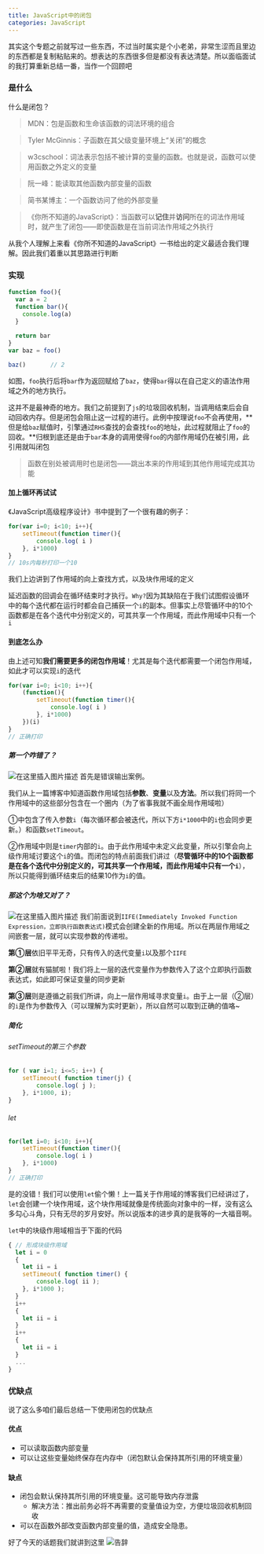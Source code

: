 ```yaml
---
title: JavaScript中的闭包
categories: JavaScript
---
```


其实这个专题之前就写过一些东西，不过当时属实是个小老弟，非常生涩而且里边的东西都是复制粘贴来的。想表达的东西很多但是都没有表达清楚。所以面临面试的我打算重新总结一番，当作一个回顾吧

<!--more-->

### 是什么
什么是闭包？

> MDN：包是函数和生命该函数的词法环境的组合

> Tyler McGinnis：子函数在其父级变量环境上“关闭”的概念

> w3cschool：词法表示包括不被计算的变量的函数。也就是说，函数可以使用函数之外定义的变量

> 阮一峰：能读取其他函数内部变量的函数

> 简书某博主：一个函数访问了他的外部变量

> 《你所不知道的JavaScript》：当函数可以**记住**并**访问**所在的词法作用域时，就产生了闭包——即使函数是在当前词法作用域之外执行

从我个人理解上来看《你所不知道的JavaScript》一书给出的定义最适合我们理解。因此我们着重以其思路进行判断

### 实现

```javascript
function foo(){
  var a = 2
  function bar(){
    console.log(a)
  }
    
  return bar
}
var baz = foo()

baz()		// 2

```

如图，`foo`执行后将`bar`作为返回赋给了`baz`，使得`bar`得以在自己定义的语法作用域之外的地方执行。

这并不是最神奇的地方。我们之前提到了`js`的垃圾回收机制，当调用结束后会自动回收内存。但是闭包会阻止这一过程的进行。此例中按理说`foo`不会再使用，**但是给`baz`赋值时，引擎通过`RHS`查找的会查找`foo`的地址，此过程就阻止了`foo`的回收。**归根到底还是由于`bar`本身的调用使得`foo`的内部作用域仍在被引用，此引用就叫闭包

> 函数在别处被调用时也是闭包——跳出本来的作用域到其他作用域完成其功能

#### 加上循环再试试

《JavaScript高级程序设计》书中提到了一个很有趣的例子：

```javascript
for(var i=0; i<10; i++){
    setTimeout(function timer(){
        console.log( i )
    }, i*1000)
}
// 10s内每秒打印一个10
```

我们上边讲到了作用域的向上查找方式，以及块作用域的定义



延迟函数的回调会在循环结束时才执行。`Why?`因为其缺陷在于我们试图假设循环中的每个迭代都在运行时都会自己捕获一个`i`的副本。但事实上尽管循环中的10个函数都是在各个迭代中分别定义的，可其共享一个作用域，而此作用域中只有一个`i`

#### 到底怎么办

由上述可知**我们需要更多的闭包作用域**！尤其是每个迭代都需要一个闭包作用域，如此才可以实现`i`的迭代

```javascript
for(var i=0; i<10; i++){
    (function(){
        setTimeout(function timer(){
            console.log( i )
        }, i*1000)
    })(i)
}
// 正确打印
```

##### 第一个咋错了？
![在这里插入图片描述](https://pic.superbed.cn/item/5c93bb153a213b0417da2fee)
首先是错误输出案例。

我们从上一篇博客中知道函数作用域包括**参数**、**变量**以及**方法**。所以我们将同一个作用域中的这些部分包含在一个圈内（为了省事我就不画全局作用域啦）

①中包含了传入参数`i`（每次循环都会被迭代，所以下方`i*1000`中的`i`也会同步更新。）和函数`setTimeout`。

②作用域中则是`timer`内部的`i`。由于此作用域中未定义此变量，所以引擎会向上级作用域讨要这个`i`的值。而闭包的特点前面我们讲过（**尽管循环中的10个函数都是在各个迭代中分别定义的，可其共享一个作用域，而此作用域中只有一个`i`**），所以只能得到循环结束后的结果10作为`i`的值。

##### 那这个为啥又对了？
![在这里插入图片描述](https://pic.superbed.cn/item/5c93bb4f3a213b0417da3195)
我们前面说到`IIFE(Immediately Invoked Function Expression，立即执行函数表达式)`模式会创建全新的作用域。所以在两层作用域之间嵌套一层，就可以实现参数的传递啦。

**第①层**依旧平平无奇，只有传入的迭代变量`i`以及那个`IIFE`

**第②层**就有猫腻啦！我们将上一层的迭代变量作为参数传入了这个立即执行函数表达式，如此即可保证变量的同步更新

**第③层**则是遵循之前我们所讲，向上一层作用域寻求变量`i`。由于上一层（②层）的`i`是作为参数传入（可以理解为实时更新），所以自然可以取到正确的值咯~

##### 简化

###### setTimeout的第三个参数

```javascript
for ( var i=1; i<=5; i++) {
	setTimeout( function timer(j) {
		console.log( j );
	}, i*1000, i);
}
```

###### let

```javascript
for(let i=0; i<10; i++){
    setTimeout(function timer(){
        console.log( i )
    }, i*1000)
}
// 正确打印
```

是的没错！我们可以使用`let`偷个懒！上一篇关于作用域的博客我们已经讲过了，`let`会创建一个块作用域，这个块作用域就像是传统面向对象中的一样，没有这么多勾心斗角，只有无尽的岁月安好。所以说版本的进步真的是我等的一大福音啊。

`let`中的块级作用域相当于下面的代码

```javascript
{ // 形成块级作用域
  let i = 0
  {
    let ii = i
    setTimeout( function timer() {
        console.log( ii );
    }, i*1000 );
  }
  i++
  {
    let ii = i
  }
  i++
  {
    let ii = i
  }
  ...
}
```

### 优缺点

说了这么多咱们最后总结一下使用闭包的优缺点

#### 优点

- 可以读取函数内部变量
- 可以让这些变量始终保存在内存中（闭包默认会保持其所引用的环境变量）

#### 缺点

- 闭包会默认保持其所引用的环境变量。这可能导致内存泄露
  - 解决方法：推出前务必将不再需要的变量值设为空，方便垃圾回收机制回收
- 可以在函数外部改变函数内部变量的值，造成安全隐患。

好了今天的话题我们就讲到这里
![告辞](https://ww1.sinaimg.cn/large/007i4MEmgy1g1avrg3n5gj30kq0kqq3j.jpg)